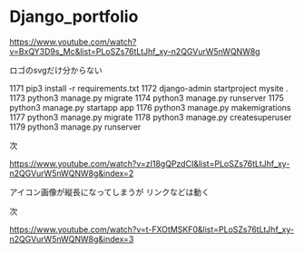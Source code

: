 # Django_portfolio

https://www.youtube.com/watch?v=BxQY3D9s_Mc&list=PLoSZs76tLtJhf_xy-n2QGVurW5nWQNW8g

ロゴのsvgだけ分からない

1171  pip3 install -r requirements.txt
 1172  django-admin startproject mysite .
 1173  python3 manage.py migrate
 1174  python3 manage.py runserver
 1175  python3 manage.py startapp app
 1176  python3 manage.py makemigrations
 1177  python3 manage.py migrate
 1178  python3 manage.py createsuperuser
 1179  python3 manage.py runserver

 次
 
 https://www.youtube.com/watch?v=zI18gQPzdCI&list=PLoSZs76tLtJhf_xy-n2QGVurW5nWQNW8g&index=2


 アイコン画像が縦長になってしまうが
 リンクなどは動く

 次

 https://www.youtube.com/watch?v=t-FXOtMSKF0&list=PLoSZs76tLtJhf_xy-n2QGVurW5nWQNW8g&index=3